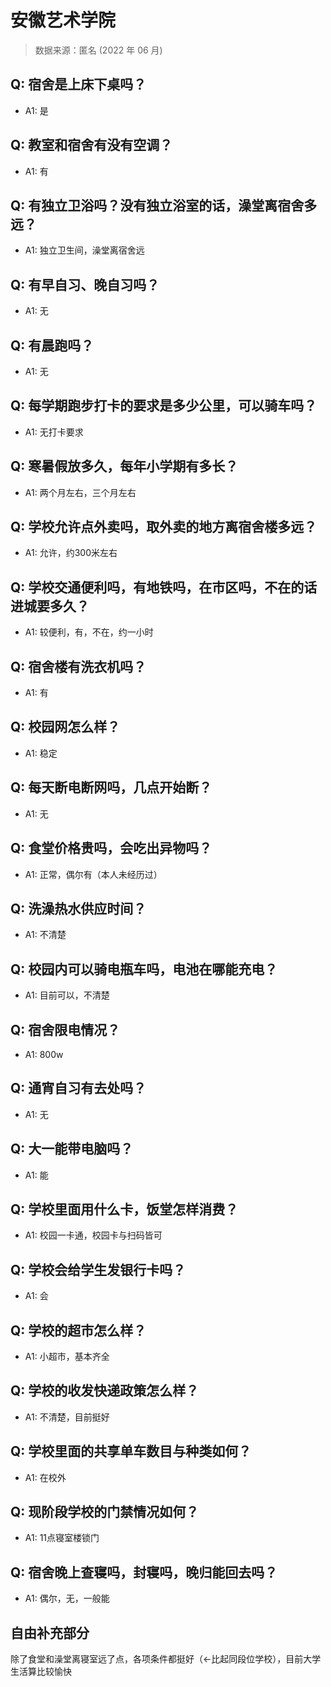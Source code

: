 # 安徽艺术学院

> 数据来源：匿名 (2022 年 06 月)

## Q: 宿舍是上床下桌吗？

- A1: 是

## Q: 教室和宿舍有没有空调？

- A1: 有

## Q: 有独立卫浴吗？没有独立浴室的话，澡堂离宿舍多远？

- A1: 独立卫生间，澡堂离宿舍远

## Q: 有早自习、晚自习吗？

- A1: 无

## Q: 有晨跑吗？

- A1: 无

## Q: 每学期跑步打卡的要求是多少公里，可以骑车吗？

- A1: 无打卡要求

## Q: 寒暑假放多久，每年小学期有多长？

- A1: 两个月左右，三个月左右

## Q: 学校允许点外卖吗，取外卖的地方离宿舍楼多远？

- A1: 允许，约300米左右

## Q: 学校交通便利吗，有地铁吗，在市区吗，不在的话进城要多久？

- A1: 较便利，有，不在，约一小时

## Q: 宿舍楼有洗衣机吗？

- A1: 有

## Q: 校园网怎么样？

- A1: 稳定

## Q: 每天断电断网吗，几点开始断？

- A1: 无

## Q: 食堂价格贵吗，会吃出异物吗？

- A1: 正常，偶尔有（本人未经历过）

## Q: 洗澡热水供应时间？

- A1: 不清楚

## Q: 校园内可以骑电瓶车吗，电池在哪能充电？

- A1: 目前可以，不清楚

## Q: 宿舍限电情况？

- A1: 800w

## Q: 通宵自习有去处吗？

- A1: 无

## Q: 大一能带电脑吗？

- A1: 能

## Q: 学校里面用什么卡，饭堂怎样消费？

- A1: 校园一卡通，校园卡与扫码皆可

## Q: 学校会给学生发银行卡吗？

- A1: 会

## Q: 学校的超市怎么样？

- A1: 小超市，基本齐全

## Q: 学校的收发快递政策怎么样？

- A1: 不清楚，目前挺好

## Q: 学校里面的共享单车数目与种类如何？

- A1: 在校外

## Q: 现阶段学校的门禁情况如何？

- A1: 11点寝室楼锁门

## Q: 宿舍晚上查寝吗，封寝吗，晚归能回去吗？

- A1: 偶尔，无，一般能

## 自由补充部分

除了食堂和澡堂离寝室远了点，各项条件都挺好（←比起同段位学校），目前大学生活算比较愉快